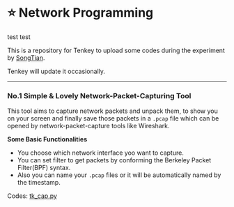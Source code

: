 # :star: Network Programming

test test

This is a repository for Tenkey to upload some codes during the experiment by [SongTian](http://cs.bit.edu.cn/szdw/jsml/fjs/st/index.htm).

Tenkey will update it occasionally.

---

### No.1 Simple & Lovely Network-Packet-Capturing Tool

This tool aims to capture network packets and unpack them, to show you on your screen and finally save those packets in a `.pcap` file which can be opened by network-packet-capture tools like Wireshark.

**Some Basic Functionalities**
- You choose which network interface yoo want to capture.
- You can set filter to get packets by conforming the Berkeley Packet Filter(BPF) syntax.
- Also you can name your `.pcap` files or it will be automatically named by the timestamp.

Codes:  [tk_cap.py](https://github.com/tenkeyseven/Network_Programing/blob/master/tk_cap.py)
